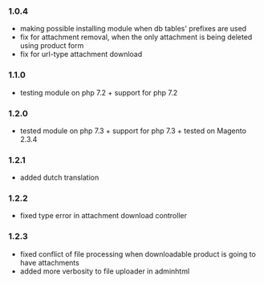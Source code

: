 ### 1.0.4 ###
* making possible installing module when db tables' prefixes are used
* fix for attachment removal, when the only attachment is being deleted using product form
* fix for url-type attachment download

### 1.1.0 ###
* testing module on php 7.2 + support for php 7.2

### 1.2.0 ###
* tested module on php 7.3 + support for php 7.3 + tested on Magento 2.3.4

### 1.2.1 ###
* added dutch translation

### 1.2.2 ###
* fixed type error in attachment download controller

### 1.2.3 ###
* fixed conflict of file processing when downloadable product is going to have attachments
* added more verbosity to file uploader in adminhtml